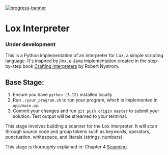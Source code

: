 [![progress-banner](https://backend.codecrafters.io/progress/interpreter/4c6c3931-82b2-4933-a2ba-955da283743d)](https://app.codecrafters.io/users/codecrafters-bot?r=2qF)
# Lox Interpreter 

### Under development
This is a Python implementation of an interpreter for Lox, a simple scripting language. It's inspired by jlox, a Java implementation created in the step-by-step book [Crafting Interpreters](https://craftinginterpreters.com/welcome.html) by Robert Nystrom.

## Base Stage:
1. Ensure you have `python (3.12)` installed locally
2. Run `./your_program.sh` to run your program, which is implemented in
   `app/main.py`.
3. Commit your changes and run `git push origin master` to submit your solution. Test output will be streamed to your terminal.

This stage involves building a scanner for the Lox interpreter. It will scan through source code and group tokens such as keywords, operators, punctuation, whitespace, and literals (strings, numbers).

This stage is thoroughly explained in: Chapter 4
[Scanning](https://craftinginterpreters.com/scanning.html).
